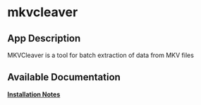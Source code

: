 # mkvcleaver

## App Description

MKVCleaver is a tool for batch extraction of data from MKV files

## Available Documentation

[**Installation Notes**](charts/stable/mkvcleaver/installation_notes)

